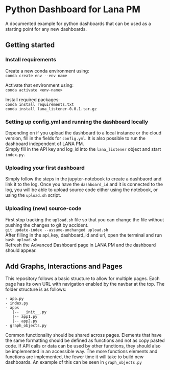 # Python Dashboard for Lana PM
A documented example for python dashboards that can be used as a starting point for any new dashboards.

## Getting started
### Install requirements
Create a new conda environment using:  
`conda create env --env name`

Activate that environment using:  
`conda activate <env-name>`

Install required packages:  
`conda install requirements.txt`  
`conda install lana_listener-0.0.1.tar.gz`

### Setting up config.yml and running the dashboard locally
Depending on if you upload the dashboard to a local instance or the cloud version, fill in the fields for `config.yml`. 
It is also possible to run the dashboard independent of LANA PM.  
Simply fill in the API key and log_id into the `lana_listener` object and start `index.py`.

### Uploading your first dashboard
Simply follow the steps in the jupyter-notebook to create a dashbaord and link it to the log. Once you have the ```dashboard_id``` and it is connected to the log, you will be able to upload source code either using the notebook, or using the ```upload.sh``` script.

### Uploading (new) source-code
First stop tracking the ```upload.sh``` file so that you can change the file without pushing the changes to git by accident.  
```git update-index --assume-unchanged upload.sh```  
After filling in the api_key, dashboard_id and url, open the terminal and run  
```bash upload.sh```  
Refresh the Advanced Dashboard page in LANA PM and the dashboard should appear.

## Add Graphs, Interactions and Pages
This repository follows a basic structure to allow for multiple pages. Each page has its own URL with navigation enabled by the navbar at the top. The folder structure is as follows:

```
- app.py
- index.py
- apps
   |-- __init__.py
   |-- app1.py
   |-- app2.py
- graph_objects.py
```
Common functionality should be shared across pages. Elements that have the same formatting should be defined as functions and not as copy pasted code. If API calls or data can be used by other functions, they should also be implemented in an accessible way. The more functions elements and functions are implemented, the fewer time it will take to build new dashboards. An example of this can be seen in `graph_objects.py`




